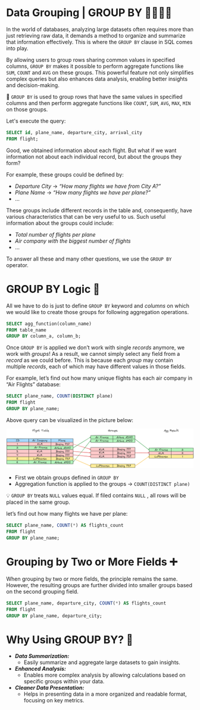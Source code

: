 # Data Grouping | GROUP BY 👨‍👩‍👧‍👦

In the world of databases, analyzing large datasets often requires more than just retrieving raw data, it demands a method to organize and summarize that information effectively. This is where the `GROUP BY` clause in SQL comes into play.

By allowing users to group rows sharing common values in specified columns, `GROUP BY` makes it possible to perform aggregate functions like `SUM`, `COUNT` and `AVG` on these groups. This powerful feature not only simplifies complex queries but also enhances data analysis, enabling better insights and decision-making. 

<aside>

📖 `GROUP BY` is used to group rows that have the same values in specified columns and then perform aggregate functions like `COUNT`, `SUM`, `AVG`, `MAX`, `MIN` on those groups.

</aside>

Let's execute the query:

```sql
SELECT id, plane_name, departure_city, arrival_city
FROM flight;
```

Good, we obtained information about each flight. But what if we want information not about each individual record, but about the groups they form?

For example, these groups could be defined by:

- *Departure City* → *“How many flights we have from City A?”*
- *Plane Name* → *“How many flights we have per plane?”*
- …

These groups include different records in the table and, consequently, have various characteristics that can be very useful to us. Such useful information about the groups could include:

- *Total number of flights per plane*
- *Air company with the biggest number of flights*
- …

To answer all these and many other questions, we use the `GROUP BY` operator.

# GROUP BY Logic 🧩

All we have to do is just to define `GROUP BY` keyword and *columns* on which we would like to create those groups for following aggregation operations.

```sql
SELECT agg_function(column_name)
FROM table_name
GROUP BY column_a, column_b;
```

Once `GROUP BY` is applied we don’t work with single *records* anymore, we work with *groups*! As a result, we cannot simply select any field from a *record* as we could before. This is because each *group* may contain multiple *records*, each of which may have different values in those fields.

For example, let’s find out how many unique flights has each air company in “Air Flights” database:

```sql
SELECT plane_name, COUNT(DISTINCT plane)
FROM flight
GROUP BY plane_name;
```

Above query can be visualized in the picture below:

![data-grouping.png](https://raw.githubusercontent.com/WebOfRussia/sql-course/refs/heads/main/Data%20Selection%20(Part%201)/img/data-grouping.png)

- First we obtain groups defined in `GROUP BY`
- Aggregation function is applied to the groups → `COUNT(DISTINCT plane)`

<aside>

💡 `GROUP BY` treats `NULL` values equal. If filed contains `NULL` , all rows will be placed in the same group.

</aside>

let’s find out how many flights we have per plane:

```sql
SELECT plane_name, COUNT(*) AS flights_count
FROM flight
GROUP BY plane_name;
```

# Grouping by Two or More Fields ➕

When grouping by two or more fields, the principle remains the same. However, the resulting groups are further divided into smaller groups based on the second grouping field.

```sql
SELECT plane_name, departure_city, COUNT(*) AS flights_count
FROM flight
GROUP BY plane_name, departure_city;
```

# Why Using GROUP BY? 🤔

- ***Data Summarization:***
    - Easily summarize and aggregate large datasets to gain insights.
- ***Enhanced Analysis:***
    - Enables more complex analysis by allowing calculations based on specific groups within your data.
- ***Cleaner Data Presentation:***
    - Helps in presenting data in a more organized and readable format, focusing on key metrics.